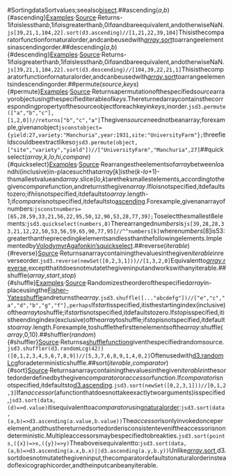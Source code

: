 #SortingdataSortvalues;seealso[bisect](./bisect.md).##ascending(*a*,*b*){#ascending}[Examples](https://observablehq.com/@d3/d3-ascending)·[Source](https://github.com/d3/d3-array/blob/main/src/ascending.js)·Returns-1if*a*islessthan*b*,1if*a*isgreaterthan*b*,0if*a*and*b*areequivalent,andotherwiseNaN.```js[39,21,1,104,22].sort(d3.ascending)//[1,21,22,39,104]```Thisisthecomparatorfunctionfornaturalorder,andcanbeusedwith[*array*.sort](https://developer.mozilla.org/docs/Web/JavaScript/Reference/Global_Objects/Array/sort)toarrangeelementsinascendingorder.##descending(*a*,*b*){#descending}[Examples](https://observablehq.com/@d3/d3-ascending)·[Source](https://github.com/d3/d3-array/blob/main/src/descending.js)·Returns-1if*a*isgreaterthan*b*,1if*a*islessthan*b*,0if*a*and*b*areequivalent,andotherwiseNaN.```js[39,21,1,104,22].sort(d3.descending)//[104,39,22,21,1]```Thisisthecomparatorfunctionfornaturalorder,andcanbeusedwith[*array*.sort](https://developer.mozilla.org/docs/Web/JavaScript/Reference/Global_Objects/Array/sort)toarrangeelementsindescendingorder.##permute(*source*,*keys*){#permute}[Examples](https://observablehq.com/@d3/d3-permute)·[Source](https://github.com/d3/d3-array/blob/main/src/permute.js)·Returnsapermutationofthespecified*source*arrayorobjectusingthespecifiediterableof*keys*.Thereturnedarraycontainsthecorrespondingpropertyofthesourceobjectforeachkeyin*keys*,inorder.```jsd3.permute(["a","b","c"],[1,2,0])//returns["b","c","a"]```Thegiven*source*neednotbeanarray;forexample,givenanobject```jsconstobject={yield:27,variety:"Manchuria",year:1931,site:"UniversityFarm"};```threefieldscouldbeextractlikeso```jsd3.permute(object,["site","variety","yield"])//["UniversityFarm","Manchuria",27]```##quickselect(*array*,*k*,*lo*,*hi*,*compare*){#quickselect}[Examples](https://observablehq.com/@d3/d3-quickselect)·[Source](https://github.com/d3/d3-array/blob/main/src/quickselect.js)·Rearrangestheelementsof*array*between*lo*and*hi*(inclusive)in-placesuchthat*array*[*k*]isthe(*k*-*lo*+1)-thsmallestvalueand*array*.slice(*lo*,*k*)arethe*k*smallestelements,accordingtothegiven*compare*function,andreturnsthegiven*array*.If*lo*isnotspecified,itdefaultstozero;if*hi*isnotspecified,itdefaultsto*array*.length-1;if*compare*isnotspecified,itdefaultsto[ascending](#ascending).Forexample,givenanarrayofnumbers:```jsconstnumbers=[65,28,59,33,21,56,22,95,50,12,90,53,28,77,39];```Toselectthesmallest8elements:```jsd3.quickselect(numbers,8)```Therearranged*numbers*is```js[39,28,28,33,21,12,22,50,53,56,59,65,90,77,95]//^^numbers[k]```where*numbers*[8]is53:greaterthanthepreceding*k*elementsandlessthanthefollowingelements.Implementedby[VolodymyrAgafonkin’squickselect](https://github.com/mourner/quickselect).##reverse(*iterable*){#reverse}[Source](https://github.com/d3/d3-array/blob/main/src/reverse.js)·Returnsanarraycontainingthevaluesinthegiven*iterable*inreverseorder.```jsd3.reverse(newSet([0,2,3,1]))//[1,3,2,0]```Equivalentto[*array*.reverse](https://developer.mozilla.org/en-US/docs/Web/JavaScript/Reference/Global_Objects/Array/reverse),exceptthatitdoesnotmutatethegiveninputandworkswithanyiterable.##shuffle(*array*,*start*,*stop*){#shuffle}[Examples](https://observablehq.com/@d3/d3-shuffle)·[Source](https://github.com/d3/d3-array/blob/main/src/shuffle.js)·Randomizestheorderofthespecified*array*in-placeusingthe[Fisher–Yatesshuffle](https://bost.ocks.org/mike/shuffle/)andreturnsthe*array*.```jsd3.shuffle([..."abcdefg"])//["e","c","a","d","b","g","f"],perhaps```If*start*isspecified,itisthestartingindex(inclusive)ofthe*array*toshuffle;if*start*isnotspecified,itdefaultstozero.If*stop*isspecified,itistheendingindex(exclusive)ofthe*array*toshuffle;if*stop*isnotspecified,itdefaultsto*array*.length.Forexample,toshufflethefirsttenelementsofthe*array*:shuffle(*array*,0,10).##shuffler(*random*){#shuffler}[Source](https://github.com/d3/d3-array/blob/main/src/shuffle.js)·Returnsa[shufflefunction](#shuffle)giventhespecifiedrandomsource.```jsd3.shuffler(d3.randomLcg(42))([0,1,2,3,4,5,6,7,8,9])//[5,3,7,6,8,9,1,4,0,2]```Oftenusedwith[d3.randomLcg](../d3-random.md)foradeterministicshuffle.##sort(*iterable*,*comparator*){#sort}[Source](https://github.com/d3/d3-array/blob/main/src/sort.js)·Returnsanarraycontainingthevaluesinthegiven*iterable*inthesortedorderdefinedbythegiven*comparator*or*accessor*function.If*comparator*isnotspecified,itdefaultsto[d3.ascending](#ascending).```jsd3.sort(newSet([0,2,3,1]))//[0,1,2,3]```Ifan*accessor*(afunctionthatdoesnottakeexactlytwoarguments)isspecified,```jsd3.sort(data,(d)=>d.value)```itisequivalenttoa*comparator*using[naturalorder](#ascending):```jsd3.sort(data,(a,b)=>d3.ascending(a.value,b.value))```The*accessor*isonlyinvokedonceperelement,andthusthereturnedsortedorderisconsistenteveniftheaccessorisnondeterministic.Multipleaccessorsmaybespecifiedtobreakties.```jsd3.sort(points,({x})=>x,({y})=>y)```Theaboveisequivalentto:```jsd3.sort(data,(a,b)=>d3.ascending(a.x,b.x)||d3.ascending(a.y,b.y))```Unlike[*array*.sort](https://developer.mozilla.org/en-US/docs/Web/JavaScript/Reference/Global_Objects/Array/sort),d3.sortdoesnotmutatethegiveninput,thecomparatordefaultstonaturalorderinsteadoflexicographicorder,andtheinputcanbeanyiterable.